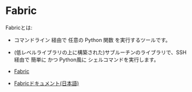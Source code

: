 # Fabric

Fabricとは:

* コマンドライン 経由で 任意の Python 関数 を実行するツールです。
* (低レベルライブラリの上に構築された)サブルーチンのライブラリで、SSH経由で 簡単に かつ Python風に シェルコマンドを実行します。

* [Fabric](http://www.fabfile.org/)
* [Fabricドキュメント(日本語)](http://fabric-ja.readthedocs.io/ja/latest/index.html)

